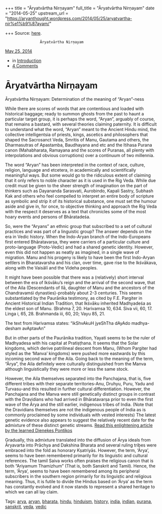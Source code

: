 +++
title = "Āryatvārtha Nirṇayam"
full_title = "Āryatvārtha Nirṇayam"
date = "2014-05-25"
upstream_url = "https://aryanthought.wordpress.com/2014/05/25/aryatvartha-nir%e1%b9%87ayam/"

+++
Source: [here](https://aryanthought.wordpress.com/2014/05/25/aryatvartha-nir%e1%b9%87ayam/).


					Āryatvārtha Nirṇayam				



[ May 25, 2014 
](https://aryanthought.wordpress.com/2014/05/25/aryatvartha-nir%e1%b9%87ayam/ "Permalink to Āryatvārtha Nirṇayam")

-   in
    [Introduction](https://aryanthought.wordpress.com/category/introduction/)
-   [4
    Comments](https://aryanthought.wordpress.com/2014/05/25/aryatvartha-nir%e1%b9%87ayam/#comments)

# Āryatvārtha Nirṇayam

Āryatvārtha Nirṇayam: Determination of the meaning of “Aryan”-ness

While there are scores of words that are contentious and loaded with
historical baggage; ready to summon ghosts from the past to haunt a
particular target group, it is perhaps the word, “Aryan”, arguably of
course, that remains a bastard, with several theories claiming
paternity. It is difficult to understand what the word, “Aryan” meant to
the Ancient Hindu mind, the collective intelligentsia of priests, kings,
ascetics and philosophers that shaped the Sacrosanct Veda, Smritis of
Manu, Gautama and others, the Dharmasutras of Apastamba, Baudhayana and
etc and the Itihasa Purana canon (Mahabharata, Ramayana and the scores
of Puranas, all plenty with interpolations and obvious corruptions) over
a continuum of two millennia.



The word “Aryan” has been interpreted in the context of race, culture,
religion, language and etcetera, in academically and scientifically
meaningful ways. But some would go to the ridiculous extent of claiming
that it only refers to noble character as it is used in the Rig Veda.
While due credit must be given to the sheer strength of imagination on
the part of thinkers such as Dayananda Sarasvati, Aurobindo, Kapali
Sastry, Subhash Kak and others who feel compelled to interpret an entire
body of scripture as symbolic and strip it of its historical substance,
one must set the humour aside and give in, for once, to objective
thinking and approach the Rig Veda with the respect it deserves as a
text that chronicles some of the most hoary events and persons of
Bhāratadeśa.



So, were the “Aryans” an ethnic group that subscribed to a set of
cultural practices and was part of a linguistic group? The answer
depends on the era in Vedic history. When the Indo-Aryan branch of the
Indo-Europeans first entered Bhāratavarṣa, they were carriers of a
particular culture and proto-language (Proto-Vedic) and had a shared
genetic identity. However, even this did not happen as neatly as
imagined, in a single wave of migration. Manu and his progeny is likely
to have been the first Indo-Aryan settlers in Bharatavarsha and his
clan, over time, gave rise to the Ikśvākava, along with the Vaisālī and
the Videha peoples.



It might have been possible that there was a (relatively) short interval
between the era of Ikśvāku’s reign and the arrival of the second wave,
that of the Aila (Descendants of Ilā, daughter of Manu and the ancestors
of the Chandravamśi dynasties)-probably about 2-3 centuries. This seems
substantiated by the Paurānika testimony, as cited by F.E. Pargiter in
Ancient Historical Indian Tradition, that Ikśvāku inherited Madhyadeśa
as the eldest son of Manu. (Brahma 7, 20. Harivamsa 10, 634. Siva vii,
60, 17. Linga i, 65, 28. Brahmanda iii, 60, 20; Vayu 85, 21. 

The text from Harivamsa states: “ikShvAkuH jyeShTha dAyAdo madhya-desham
avAptavAn”

But in other parts of the Paurānika tradition, Yayati seems to be the
ruler of Madhyadesa with his capital at Pratiṣṭhana. It seems that the
Solar kingdoms, which derive patrilineal descent from Manu, (Whom
Pargiter had styled as the ‘Manva’ kingdoms) were pushed more eastwards
by this incoming second wave of the Aila. Going back to the meaning of
the term, “Ārya”, the Aila definitely were culturally distinguished from
the Manva although linguistically they were more or less the same stock.

However, the Aila themselves separated into the Panchajana, that is,
five different tribes with their separate territories-Anu, Druhyu, Puru,
Yadu and Turvasu-and this resulted in further cultural differentiation.
However, the Panchajana and the Manva were still genetically distinct
groups in contrast with the Dravidians who had arrived in Bhāratavarṣa
prior to even the first wave of the Ārya and the still earlier,
indigenous tribes of India. (Note that the Dravidians themselves are not
the indigenous people of India as is commonly proclaimed by some
individuals with vested interests) The latest genetic evidence also
appears to suggest the relatively recent date for the admixture of these
distinct genetic streams. [Read this enlightening article by the learned
Dienekes
Pontikos](http://dienekes.blogspot.sg/2013/08/major-admixture-in-india-took-place-42.html)

Gradually, this admixture translated into the diffusion of Ārya ideals
from Āryavarta into Prāchya and Dakshina Bharata and several ruling
tribes were embraced into the fold as honorary Kṣatriyās. However, the
term, ‘Ārya’, seems to have been remembered primarily for its linguistic
and cultural references. The tamil Saiva works often praises the
religious canon that is both “Ariyamum Thamizhum” (That is, both
Sanskrit and Tamil). Hence, the term, ‘Ārya’, seems to have been
remembered among its peripheral subscribers in the southern region
primarily for its linguistic and religious meaning. Thus, it is futile
to divide the Hindus based on ‘Ārya’ as the term has constantly evolved
and it now stands to represent a shared heritage to which we can all lay
claim.

Tags: [arya](https://aryanthought.wordpress.com/tag/arya/),
[aryan](https://aryanthought.wordpress.com/tag/aryan/),
[bharata](https://aryanthought.wordpress.com/tag/bharata/),
[hindu](https://aryanthought.wordpress.com/tag/hindu/),
[hinduism](https://aryanthought.wordpress.com/tag/hinduism/),
[history](https://aryanthought.wordpress.com/tag/history/),
[india](https://aryanthought.wordpress.com/tag/india/),
[indian](https://aryanthought.wordpress.com/tag/indian/),
[purana](https://aryanthought.wordpress.com/tag/purana/),
[sanskrit](https://aryanthought.wordpress.com/tag/sanskrit/),
[veda](https://aryanthought.wordpress.com/tag/veda/),
[vedic](https://aryanthought.wordpress.com/tag/vedic/)

